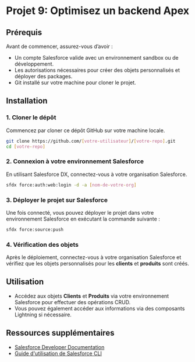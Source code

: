 # Projet 9: Optimisez un backend Apex

## Prérequis
Avant de commencer, assurez-vous d’avoir :
- Un compte Salesforce valide avec un environnement sandbox ou de développement.
- Les autorisations nécessaires pour créer des objets personnalisés et déployer des packages.
- Git installé sur votre machine pour cloner le projet.

## Installation

### 1. Cloner le dépôt
Commencez par cloner ce dépôt GitHub sur votre machine locale.

```bash
git clone https://github.com/[votre-utilisateur]/[votre-repo].git
cd [votre-repo]
```

### 2. Connexion à votre environnement Salesforce
En utilisant Salesforce DX, connectez-vous à votre organisation Salesforce.

```bash
sfdx force:auth:web:login -d -a [nom-de-votre-org]
```

### 3. Déployer le projet sur Salesforce
Une fois connecté, vous pouvez déployer le projet dans votre environnement Salesforce en exécutant la commande suivante :

```bash
sfdx force:source:push
```

### 4. Vérification des objets
Après le déploiement, connectez-vous à votre organisation Salesforce et vérifiez que les objets personnalisés pour les **clients** et **produits** sont créés.

## Utilisation
- Accédez aux objets **Clients** et **Produits** via votre environnement Salesforce pour effectuer des opérations CRUD.
- Vous pouvez également accéder aux informations via des composants Lightning si nécessaire.

## Ressources supplémentaires
- [Salesforce Developer Documentation](https://developer.salesforce.com/docs)
- [Guide d'utilisation de Salesforce CLI](https://developer.salesforce.com/tools/sfdxcli)

